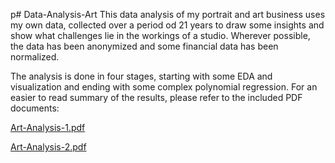 p# Data-Analysis-Art
This data analysis of my portrait and art business uses my own data,
collected over a period od 21 years to draw some insights and show what challenges lie in the workings of a studio.
Wherever possible, the data has been anonymized and some financial data has been normalized.

The analysis is done in four stages, starting with some EDA and visualization and ending with some complex polynomial regression.
For an easier to read summary of the results,
please refer to the included PDF documents:

[Art-Analysis-1.pdf](Art-Analysis-1.pdf)

[Art-Analysis-2.pdf](Art-Analysis-2.pdf)
